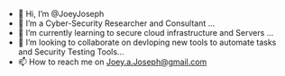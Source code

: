 - 👋 Hi, I’m @JoeyJoseph
- 👀 I’m a Cyber-Security Researcher and Consultant ...
- 🌱 I’m currently learning to secure cloud infrastructure and Servers ...
- 💞️ I’m looking to collaborate on devloping new tools to automate tasks and Security Testing Tools...
- 📫 How to reach me on <Joey.a.Joseph@gmail.com>

